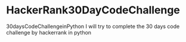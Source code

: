 # HackerRank30DayCodeChallenge
30daysCodeChallengeinPython
I will try to complete the 30 days code challenge by hackerrank in python
